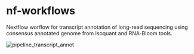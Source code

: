 # nf-workflows
Nextflow worflow for transcript annotation of long-read sequencing using consensus annotated genome from Isoquant and RNA-Bloom tools.

![pipeline_transcript_annot](https://github.com/GenomiqueENS/nf-workflows/assets/91611978/5c33e7f8-5ee2-4cd9-b596-b917614650fc)
